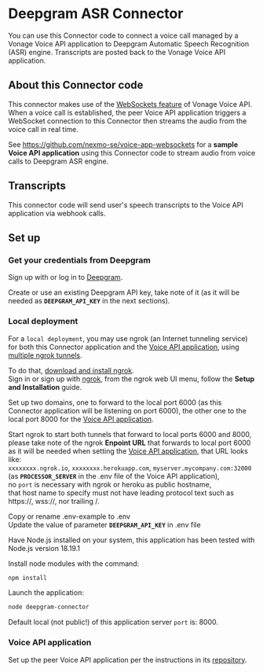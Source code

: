 # Deepgram ASR Connector

You can use this Connector code to connect a voice call managed by a Vonage Voice API application to Deepgram Automatic Speech Recognition (ASR) engine. Transcripts are posted back to the Vonage Voice API application.

## About this Connector code

This connector makes use of the [WebSockets feature](https://developer.vonage.com/en/voice/voice-api/concepts/websockets) of Vonage Voice API.</br>
When a voice call is established, the peer Voice API application triggers a WebSocket connection to this Connector then streams the audio from the voice call in real time. 

See https://github.com/nexmo-se/voice-app-websockets for a **sample Voice API application** using this Connector code to stream audio from voice calls to Deepgram ASR engine.

## Transcripts

This connector code will send user's speech transcripts to the Voice API application via webhook calls.

## Set up

### Get your credentials from Deepgram

Sign up with or log in to [Deepgram](https://deepgram.com/).</br>

Create or use an existing Deepgram API key,
take note of it (as it will be needed as **`DEEPGRAM_API_KEY`** in the next sections).</br>

### Local deployment

For a `local deployment`, you may use ngrok (an Internet tunneling service) for both this Connector application and the [Voice API application](https://github.com/nexmo-se/voice-app-websockets), using [multiple ngrok tunnels](https://ngrok.com/docs#multiple-tunnels).

To do that, [download and install ngrok](https://ngrok.com/download).</br>
Sign in or sign up with [ngrok](https://ngrok.com/), from the ngrok web UI menu, follow the **Setup and Installation** guide.

Set up two domains, one to forward to the local port 6000 (as this Connector application will be listening on port 6000), the other one to the local port 8000 for the [Voice API application](https://github.com/nexmo-se/voice-app-websockets).

Start ngrok to start both tunnels that forward to local ports 6000 and 8000,</br>
please take note of the ngrok **Enpoint URL** that forwards to local port 6000 as it will be needed when setting the [Voice API application](https://github.com/nexmo-se/voice-app-websockets),
that URL looks like:</br>
`xxxxxxxx.ngrok.io`, `xxxxxxxx.herokuapp.com`, `myserver.mycompany.com:32000`  (as **`PROCESSOR_SERVER`** in the .env file of the Voice API application),</br>
no `port` is necessary with ngrok or heroku as public hostname,</br>
that host name to specify must not have leading protocol text such as https://, wss://, nor trailing /.

Copy or rename .env-example to .env<br>
Update the value of parameter **`DEEPGRAM_API_KEY`** in .env file<br>

Have Node.js installed on your system, this application has been tested with Node.js version 18.19.1<br>

Install node modules with the command:<br>
 ```bash
npm install
```

Launch the application:<br>
```bash
node deepgram-connector
```

Default local (not public!) of this application server `port` is: 8000.

### Voice API application

Set up the peer Voice API application per the instructions in its [repository](https://github.com/nexmo-se/voice-app-websockets).








